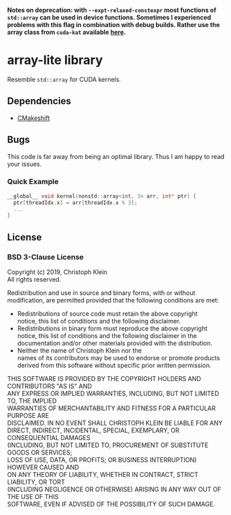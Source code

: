**Notes on deprecation: with `--expt-relaxed-constexpr` most functions of `std::array` can be used in device functions. Sometimes I experienced problems with this flag in combination with debug builds. Rather use the array class from `cuda-kat` available [here](https://github.com/eyalroz/cuda-kat).**

# array-lite library

Resemble `std::array` for CUDA kernels.


## Dependencies

* [CMakeshift](https://github.com/mbeutel/CMakeshift)

## Bugs

This code is far away from being an optimal library. Thus
I am happy to read your issues.

### Quick Example

```cpp
__global__ void kernel(nonstd::array<int, 3> arr, int* ptr) {
  ptr[threadIdx.x] = arr[threadIdx.x % 3];
  ...
}
```

## License

### BSD 3-Clause License

Copyright (c) 2019, Christoph Klein  
All rights reserved.

Redistribution and use in source and binary forms, with or without  
modification, are permitted provided that the following conditions are met:

  * Redistributions of source code must retain the above copyright  
    notice, this list of conditions and the following disclaimer.
  * Redistributions in binary form must reproduce the above copyright  
    notice, this list of conditions and the following disclaimer in the  
    documentation and/or other materials provided with the distribution.
  * Neither the name of Christoph Klein nor the  
    names of its contributors may be used to endorse or promote products  
    derived from this software without specific prior written permission.

THIS SOFTWARE IS PROVIDED BY THE COPYRIGHT HOLDERS AND CONTRIBUTORS "AS IS" AND  
ANY EXPRESS OR IMPLIED WARRANTIES, INCLUDING, BUT NOT LIMITED TO, THE IMPLIED  
WARRANTIES OF MERCHANTABILITY AND FITNESS FOR A PARTICULAR PURPOSE ARE  
DISCLAIMED. IN NO EVENT SHALL CHRISTOPH KLEIN BE LIABLE FOR ANY  
DIRECT, INDIRECT, INCIDENTAL, SPECIAL, EXEMPLARY, OR CONSEQUENTIAL DAMAGES  
(INCLUDING, BUT NOT LIMITED TO, PROCUREMENT OF SUBSTITUTE GOODS OR SERVICES;  
LOSS OF USE, DATA, OR PROFITS; OR BUSINESS INTERRUPTION) HOWEVER CAUSED AND  
ON ANY THEORY OF LIABILITY, WHETHER IN CONTRACT, STRICT LIABILITY, OR TORT  
(INCLUDING NEGLIGENCE OR OTHERWISE) ARISING IN ANY WAY OUT OF THE USE OF THIS  
SOFTWARE, EVEN IF ADVISED OF THE POSSIBILITY OF SUCH DAMAGE.
